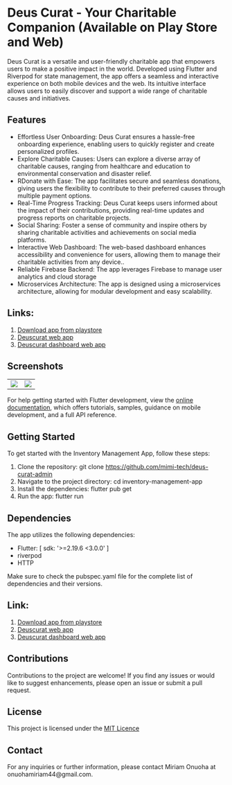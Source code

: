 # Deus Curat - Your Charitable Companion (Available on Play Store and Web)

Deus Curat is a versatile and user-friendly charitable app that empowers users to make a positive impact in the world. Developed using Flutter and Riverpod for state management, the app offers a seamless and interactive experience on both mobile devices and the web. Its intuitive interface allows users to easily discover and support a wide range of charitable causes and initiatives.

## Features
<ul>
<li>Effortless User Onboarding: Deus Curat ensures a hassle-free onboarding experience, enabling users to quickly register and create personalized profiles.</li>
<li>Explore Charitable Causes: Users can explore a diverse array of charitable causes, ranging from healthcare and education to environmental conservation and disaster relief.
</li>
<li>RDonate with Ease: The app facilitates secure and seamless donations, giving users the flexibility to contribute to their preferred causes through multiple payment options.
</li>
<li>Real-Time Progress Tracking: Deus Curat keeps users informed about the impact of their contributions, providing real-time updates and progress reports on charitable projects.</li>
<li>Social Sharing: Foster a sense of community and inspire others by sharing charitable activities and achievements on social media platforms.</li>
<li>Interactive Web Dashboard: The web-based dashboard enhances accessibility and convenience for users, allowing them to manage their charitable activities from any device..</li>
<li>Reliable Firebase Backend: The app leverages Firebase to manage user analytics and cloud storage </li>
  <li>Microservices Architecture: The app is designed using a microservices architecture, allowing for modular development and easy scalability.</li>
</ul>

## Links: 
1. <a href="https://play.google.com/store/apps/details?id=co.miriamly.suremove"> Download app from playstore </a>
2. <a href="https://deuscurat.live"> Deuscurat web app </a>
3. <a href="https://admin.deuscurat.live"> Deuscurat dashboard web app </a>


## Screenshots
<table>
<tr>
<td>
<img src="https://github.com/mimi-tech/deus-curat-admin/assets/62711340/19b94b27-e5c2-42f1-9096-43feee3f6e63">

</td>

<td>
<img src="https://github.com/mimi-tech/deus-curat-admin/assets/62711340/9be5ce4f-382f-4fe7-8e31-8402e45a5000">
</td>
</tr>
</table>

For help getting started with Flutter development, view the
[online documentation](https://docs.flutter.dev/), which offers tutorials,
samples, guidance on mobile development, and a full API reference.



## Getting Started
<p>To get started with the Inventory Management App, follow these steps:</p>

1. Clone the repository: git clone https://github.com/mimi-tech/deus-curat-admin
2. Navigate to the project directory: cd inventory-management-app 
3. Install the dependencies: flutter pub get 
4. Run the app: flutter run

## Dependencies
The app utilizes the following dependencies:

<ul>
<li>Flutter: [ sdk: '>=2.19.6 <3.0.0' ]</li>
<li>riverpod</li>
<li>HTTP</li>

</ul>
Make sure to check the pubspec.yaml file for the complete list of dependencies and their versions.

## Link: 
1. <a href="https://play.google.com/store/apps/details?id=co.miriamly.suremove"> Download app from playstore</a>
2. <a href="https://deuscurat.live"> Deuscurat web app </a>
3. <a href="https://admin.deuscurat.live"> Deuscurat dashboard web app </a>


## Contributions
Contributions to the project are welcome! If you find any issues or would like to suggest enhancements, please open an issue or submit a pull request.

## License
<span>This project is licensed under the <a href="https://opensource.org/license/mit/">MIT Licence</a></span>

## Contact
<p>For any inquiries or further information, please contact <spans tyle="color: blue;">Miriam Onuoha</span> at <spans tyle="color: blue;">onuohamiriam44@gmail.com</span>.
